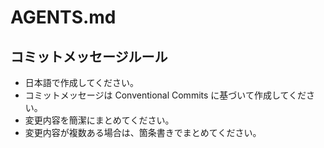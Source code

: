 # AGENTS.md

## コミットメッセージルール

- 日本語で作成してください。
- コミットメッセージは Conventional Commits に基づいて作成してください。
- 変更内容を簡潔にまとめてください。
- 変更内容が複数ある場合は、箇条書きでまとめてください。
